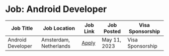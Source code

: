 # Job: Android Developer

| Job Title | Job Location | Job Link | Job Posted | Visa Sponsorship |
| --- | --- | --- | --- | --- |
| Android Developer | Amsterdam, Netherlands | [Apply](https://catawiki.careers/vacancies/android-developer-netherlands-amsterdam-2529342-5005058) | May 11, 2023 | Visa Sponsorship |
